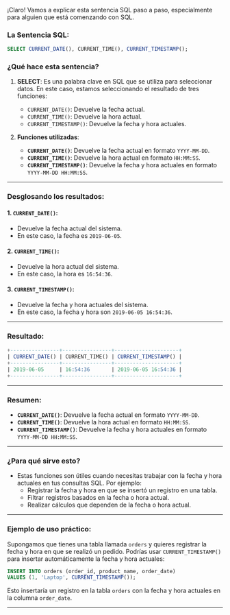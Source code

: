 ¡Claro! Vamos a explicar esta sentencia SQL paso a paso, especialmente para alguien que está comenzando con SQL.

### La Sentencia SQL:
```sql
SELECT CURRENT_DATE(), CURRENT_TIME(), CURRENT_TIMESTAMP();
```

### ¿Qué hace esta sentencia?

1. **SELECT**: Es una palabra clave en SQL que se utiliza para seleccionar datos. En este caso, estamos seleccionando el resultado de tres funciones:
    - `CURRENT_DATE()`: Devuelve la fecha actual.
    - `CURRENT_TIME()`: Devuelve la hora actual.
    - `CURRENT_TIMESTAMP()`: Devuelve la fecha y hora actuales.

2. **Funciones utilizadas**:
    - **`CURRENT_DATE()`**: Devuelve la fecha actual en formato `YYYY-MM-DD`.
    - **`CURRENT_TIME()`**: Devuelve la hora actual en formato `HH:MM:SS`.
    - **`CURRENT_TIMESTAMP()`**: Devuelve la fecha y hora actuales en formato `YYYY-MM-DD HH:MM:SS`.

---

### Desglosando los resultados:

#### 1. `CURRENT_DATE()`:
- Devuelve la fecha actual del sistema.
- En este caso, la fecha es `2019-06-05`.

#### 2. `CURRENT_TIME()`:
- Devuelve la hora actual del sistema.
- En este caso, la hora es `16:54:36`.

#### 3. `CURRENT_TIMESTAMP()`:
- Devuelve la fecha y hora actuales del sistema.
- En este caso, la fecha y hora son `2019-06-05 16:54:36`.

---

### Resultado:
```sql
+----------------+----------------+---------------------+
| CURRENT_DATE() | CURRENT_TIME() | CURRENT_TIMESTAMP() |
+----------------+----------------+---------------------+
| 2019-06-05     | 16:54:36       | 2019-06-05 16:54:36 |
+----------------+----------------+---------------------+
```

---

### Resumen:
- **`CURRENT_DATE()`**: Devuelve la fecha actual en formato `YYYY-MM-DD`.
- **`CURRENT_TIME()`**: Devuelve la hora actual en formato `HH:MM:SS`.
- **`CURRENT_TIMESTAMP()`**: Devuelve la fecha y hora actuales en formato `YYYY-MM-DD HH:MM:SS`.

---

### ¿Para qué sirve esto?
- Estas funciones son útiles cuando necesitas trabajar con la fecha y hora actuales en tus consultas SQL. Por ejemplo:
    - Registrar la fecha y hora en que se insertó un registro en una tabla.
    - Filtrar registros basados en la fecha o hora actual.
    - Realizar cálculos que dependen de la fecha o hora actual.

---

### Ejemplo de uso práctico:
Supongamos que tienes una tabla llamada `orders` y quieres registrar la fecha y hora en que se realizó un pedido. Podrías usar `CURRENT_TIMESTAMP()` para insertar automáticamente la fecha y hora actuales:

```sql
INSERT INTO orders (order_id, product_name, order_date)
VALUES (1, 'Laptop', CURRENT_TIMESTAMP());
```

Esto insertaría un registro en la tabla `orders` con la fecha y hora actuales en la columna `order_date`.

---

